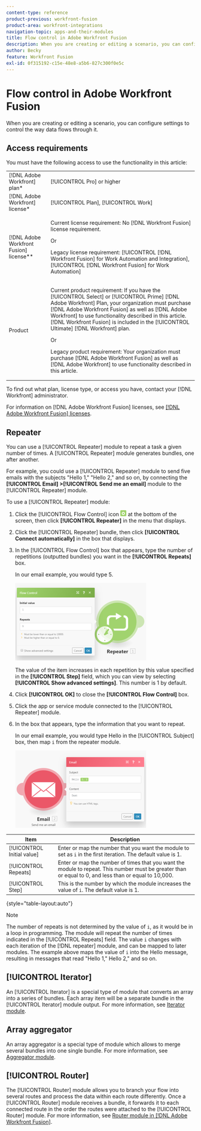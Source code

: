 ```yaml
---
content-type: reference
product-previous: workfront-fusion
product-area: workfront-integrations
navigation-topic: apps-and-their-modules
title: Flow control in Adobe Workfront Fusion
description: When you are creating or editing a scenario, you can configure settings to control the way data flows through it.
author: Becky
feature: Workfront Fusion
exl-id: 0f315192-c15e-48e8-a5b6-827c300f0e5c
---
```

# Flow control in Adobe Workfront Fusion

When you are creating or editing a scenario, you can configure settings to control the way data flows through it.

## Access requirements

You must have the following access to use the functionality in this article:

<table style="table-layout:auto"> 
 <col> 
 <col> 
 <tbody> 
  <tr> 
   <td role="rowheader">[!DNL Adobe Workfront] plan*</td>
  <td> <p>[!UICONTROL Pro] or higher</p> </td>
  </tr> 
  <tr data-mc-conditions=""> 
   <td role="rowheader">[!DNL Adobe Workfront] license*</td>
   <td> <p>[!UICONTROL Plan], [!UICONTROL Work]</p> </td> 
  </tr> 
  <tr> 
   <td role="rowheader">[!DNL Adobe Workfront Fusion] license**</td> 
   <td>
   <p>Current license requirement: No [!DNL Workfront Fusion] license requirement.</p>
   <p>Or</p>
   <p>Legacy license requirement: [!UICONTROL [!DNL Workfront Fusion] for Work Automation and Integration],  [!UICONTROL [!DNL Workfront Fusion] for Work Automation]</p>
   </td> 
  </tr> 
  <tr> 
   <td role="rowheader">Product</td> 
   <td>
   <p>Current product requirement: If you have the [!UICONTROL Select] or [!UICONTROL Prime] [!DNL Adobe Workfront] Plan, your organization must purchase [!DNL Adobe Workfront Fusion] as well as [!DNL Adobe Workfront] to use functionality described in this article. [!DNL Workfront Fusion] is included in the [!UICONTROL Ultimate] [!DNL Workfront] plan.</p>
   <p>Or</p>
   <p>Legacy product requirement: Your organization must purchase [!DNL Adobe Workfront Fusion] as well as [!DNL Adobe Workfront] to use functionality described in this article.</p>
   </td> 
  </tr> 
 </tbody> 
</table>

To find out what plan, license type, or access you have, contact your [!DNL Workfront] administrator.

For information on [!DNL Adobe Workfront Fusion] licenses, see [[!DNL Adobe Workfront Fusion] licenses](/help/workfront-fusion/set-up-and-manage-workfront-fusion/licensing-operations-overview/license-automation-vs-integration.md).

## Repeater

You can use a [!UICONTROL Repeater] module to repeat a task a given number of times. A [!UICONTROL Repeater] module generates bundles, one after another.

For example, you could use a [!UICONTROL Repeater] module to send five emails with the subjects "Hello 1," "Hello 2," and so on, by connecting the **[!UICONTROL Email] >[!UICONTROL Send me an email]** module to the [!UICONTROL Repeater] module.

To use a [!UICONTROL Repeater] module:

1. Click the [!UICONTROL Flow Control] icon ![](/help/workfront-fusion/references/apps-and-modules/assets/flow-control-icon.gif) at the bottom of the screen, then click **[!UICONTROL Repeater]** in the menu that displays.
1. Click the [!UICONTROL Repeater] bundle, then click **[!UICONTROL Connect automatically]** in the box that displays.
1. In the [!UICONTROL Flow Control] box that appears, type the number of repetitions (outputted bundles) you want in the **[!UICONTROL Repeats]** box.

   In our email example, you would type 5.

   ![](/help/workfront-fusion/references/apps-and-modules/assets/repeater-2-350x207.png)

   The value of the item increases in each repetition by this value specified in the **[!UICONTROL Step]** field, which you can view by selecting **[!UICONTROL Show advanced settings]**. This number is 1 by default.

1. Click **[!UICONTROL OK]** to close the **[!UICONTROL Flow Control]** box.

1. Click the app or service module connected to the [!UICONTROL Repeater] module.
1. In the box that appears, type the information that you want to repeat.

   In our email example, you would type Hello in the [!UICONTROL Subject] box, then map `i` from the repeater module.

   ![](/help/workfront-fusion/references/apps-and-modules/assets/repeater-3-350x207.png)

| Item | Description |
|---|---|
| [!UICONTROL Initial value] | Enter or map the number that you want the module to set as `i` in the first iteration. The default value is 1. |
| [!UICONTROL Repeats] | Enter or map the number of times that you want the module to repeat. This number must be greater than or equal to 0, and less than or equal to 10,000. |
| [!UICONTROL Step] | This is the number by which the module increases the value of `i`. The default value is 1. |

{style="table-layout:auto"}

>[!NOTE]
>
>The number of repeats is not determined by the value of `i`, as it would be in a loop in programming. The module will repeat the number of times indicated in the [!UICONTROL Repeats] field. The value `i` changes with each iteration of the [!DNL repeater] module, and can be mapped to later modules. The example above maps the value of `i` into the Hello message, resulting in messages that read "Hello 1," Hello 2," and so on.

## [!UICONTROL Iterator]

An [!UICONTROL Iterator] is a special type of module that converts an array into a series of bundles. Each array item will be a separate bundle in the [!UICONTROL Iterator] module output. For more information, see [Iterator module](/help/workfront-fusion/references/modules/iterator-module.md).

## Array aggregator

An array aggregator is a special type of module which allows to merge several bundles into one single bundle. For more information, see [Aggregator module](/help/workfront-fusion/references/modules/aggregator-module.md).

## [!UICONTROL Router]

The [!UICONTROL Router] module allows you to branch your flow into several routes and process the data within each route differently. Once a [!UICONTROL Router] module receives a bundle, it forwards it to each connected route in the order the routes were attached to the [!UICONTROL Router] module. For more information, see [Router module in [!DNL Adobe Workfront Fusion]](/help/workfront-fusion/create-scenarios/add-modules/router-module.md).

<!--
<div>
<h2>Directives</h2>
<p>The error handling directives allow you to control how your scenario reacts to errors. For more information, see <a href="/help/workfront-fusion/create-scenarios/config-error-handling/advanced-error-handling.md" class="MCXref xref">Advanced error handling in Adobe Workfront Fusion</a> and <a href="/help/workfront-fusion/references/errors/directives-for-error-handling.md" class="MCXref xref">Directives for error handling in Adobe Workfront Fusion</a>.</p>
</div>
-->
